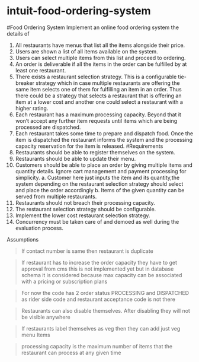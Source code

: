 # intuit-food-ordering-system

#Food Ordering System 
Implement an online food ordering system the details of
1. All restaurants have menus that list all the items alongside their price.
2. Users are shown a list of all items available on the system.
3. Users can select multiple items from this list and proceed to ordering.
4. An order is deliverable if all the items in the order can be fulfilled by at least one
   restaurant.
5. There exists a restaurant selection strategy. This is a configurable tie-breaker
   strategy which in case multiple restaurants are offering the same item selects one of
   them for fulfilling an item in an order. Thus there could be a strategy that selects a
   restaurant that is offering an item at a lower cost and another one could select a
   restaurant with a higher rating.
6. Each restaurant has a maximum processing capacity. Beyond that it won’t accept
   any further item requests until items which are being processed are dispatched.
7. Each restaurant takes some time to prepare and dispatch food. Once the item is
   dispatched the restaurant informs the system and the processing capacity
   reservation for the item is released.
   #Requirements
1. Restaurants should be able to register themselves on the system.
2. Restaurants should be able to update their menu.
3. Customers should be able to place an order by giving multiple items and quantity
   details. Ignore cart management and payment processing for simplicity.
   a. Customer here just inputs the item and its quantity,the system depending on
   the restaurant selection strategy should select and place the order
   accordingly
   b. Items of the given quantity can be served from multiple restaurants.
4. Restaurants should not breach their processing capacity.
5. The restaurant selection strategy should be configurable.
6. Implement the lower cost restaurant selection strategy.
7. Concurrency must be taken care of and demoed as well during the evaluation
   process.


Assumptions
> If contact number is same then restaurant is duplicate

>If restaurant has to increase the order capacity they have to get approval from cms this is not implemented yet but in database schema it is considered because max capacity can be associated with a pricing or subscription plans

> For now the code has 2 order status PROCESSING and DISPATCHED as rider side code and restaurant acceptance code is not there

> Restaurants can also disable themselves. After disabling they will not be visible anywhere

> If restaurants label themselves as veg then they can add just veg menu Items

> processing capacity is the maximum number of items that the restaurant can process at any given time
